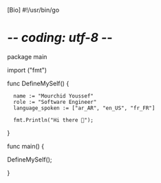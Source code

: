[Bio]
#!/usr/bin/go
# -*- coding: utf-8 -*-

package main

import ("fmt")

func DefineMySelf() {

      name := "Mourchid Youssef"
      role := "Software Engineer"
      language_spoken := ["ar_AR", "en_US", "fr_FR"]
      
      fmt.Println("Hi there 👋");
}

func main() {

  DefineMySelf();
  
}
